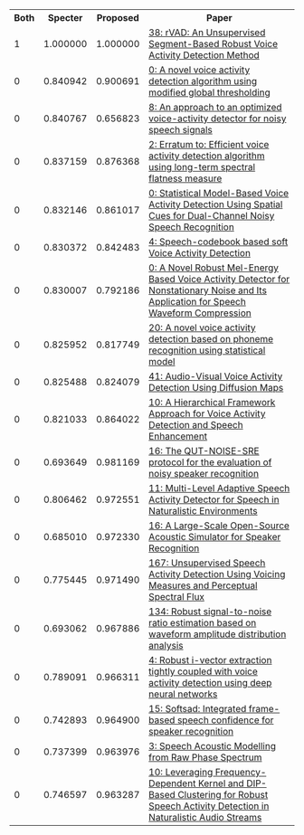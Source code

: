 <html><table><tr>
<th>Both</th>
<th>Specter</th>
<th>Proposed</th>
<th>Paper</th>
</tr>
<tr>
<td>1</td>
<td>1.000000</td>
<td>1.000000</td>
<td><a href="https://www.semanticscholar.org/paper/72eb5f52049ac2277a6d2502e8d88a34a5fcb4b8">38: rVAD: An Unsupervised Segment-Based Robust Voice Activity Detection Method</a></td>
</tr>
<tr>
<td>0</td>
<td>0.840942</td>
<td>0.900691</td>
<td><a href="https://www.semanticscholar.org/paper/832e6957b4a7cb98de3f403856c4c81d15ecda86">0: A novel voice activity detection algorithm using modified global thresholding</a></td>
</tr>
<tr>
<td>0</td>
<td>0.840767</td>
<td>0.656823</td>
<td><a href="https://www.semanticscholar.org/paper/d1f220dfa51dd01a16799fba1f9e48158e4b8c82">8: An approach to an optimized voice-activity detector for noisy speech signals</a></td>
</tr>
<tr>
<td>0</td>
<td>0.837159</td>
<td>0.876368</td>
<td><a href="https://www.semanticscholar.org/paper/02e135e5da1b0dd57f152413da74f4ae37ad9691">2: Erratum to: Efficient voice activity detection algorithm using long-term spectral flatness measure</a></td>
</tr>
<tr>
<td>0</td>
<td>0.832146</td>
<td>0.861017</td>
<td><a href="https://www.semanticscholar.org/paper/b14d14af3379c3227de34613170a885d95885c20">0: Statistical Model-Based Voice Activity Detection Using Spatial Cues for Dual-Channel Noisy Speech Recognition</a></td>
</tr>
<tr>
<td>0</td>
<td>0.830372</td>
<td>0.842483</td>
<td><a href="https://www.semanticscholar.org/paper/f1b0a42e744e647636d7009a634171b9630e699e">4: Speech-codebook based soft Voice Activity Detection</a></td>
</tr>
<tr>
<td>0</td>
<td>0.830007</td>
<td>0.792186</td>
<td><a href="https://www.semanticscholar.org/paper/eb9b13b28bb37b7558a604b02bdd31c5931455bd">0: A Novel Robust Mel-Energy Based Voice Activity Detector for Nonstationary Noise and Its Application for Speech Waveform Compression</a></td>
</tr>
<tr>
<td>0</td>
<td>0.825952</td>
<td>0.817749</td>
<td><a href="https://www.semanticscholar.org/paper/ea7566cff4e58632707201edc8af8426c8e9382f">20: A novel voice activity detection based on phoneme recognition using statistical model</a></td>
</tr>
<tr>
<td>0</td>
<td>0.825488</td>
<td>0.824079</td>
<td><a href="https://www.semanticscholar.org/paper/9b7865a408d5bd5007b21ebf23ccf5e6b8120a0c">41: Audio-Visual Voice Activity Detection Using Diffusion Maps</a></td>
</tr>
<tr>
<td>0</td>
<td>0.821033</td>
<td>0.864022</td>
<td><a href="https://www.semanticscholar.org/paper/6ec5005aa20b37ee3a17ec0ccac724777ed5b88c">10: A Hierarchical Framework Approach for Voice Activity Detection and Speech Enhancement</a></td>
</tr>
<tr>
<td>0</td>
<td>0.693649</td>
<td>0.981169</td>
<td><a href="https://www.semanticscholar.org/paper/22049267e953d4dbeef536ddc4351170cbe3e5a6">16: The QUT-NOISE-SRE protocol for the evaluation of noisy speaker recognition</a></td>
</tr>
<tr>
<td>0</td>
<td>0.806462</td>
<td>0.972551</td>
<td><a href="https://www.semanticscholar.org/paper/359c9784d1eaea21f32f4208b106c8ec1a07e603">11: Multi-Level Adaptive Speech Activity Detector for Speech in Naturalistic Environments</a></td>
</tr>
<tr>
<td>0</td>
<td>0.685010</td>
<td>0.972330</td>
<td><a href="https://www.semanticscholar.org/paper/bcedbc29bc98c4a30b22e6004b9222933cb89358">16: A Large-Scale Open-Source Acoustic Simulator for Speaker Recognition</a></td>
</tr>
<tr>
<td>0</td>
<td>0.775445</td>
<td>0.971490</td>
<td><a href="https://www.semanticscholar.org/paper/39eda7e3973627dcf068ca9b69a93f5dfadf534e">167: Unsupervised Speech Activity Detection Using Voicing Measures and Perceptual Spectral Flux</a></td>
</tr>
<tr>
<td>0</td>
<td>0.693062</td>
<td>0.967886</td>
<td><a href="https://www.semanticscholar.org/paper/545aab67b51bf6ce783bfa0dbeafddb7767f6fb7">134: Robust signal-to-noise ratio estimation based on waveform amplitude distribution analysis</a></td>
</tr>
<tr>
<td>0</td>
<td>0.789091</td>
<td>0.966311</td>
<td><a href="https://www.semanticscholar.org/paper/1ae16e4910d92c1b64fbecbeb2c8939ea7859348">4: Robust i-vector extraction tightly coupled with voice activity detection using deep neural networks</a></td>
</tr>
<tr>
<td>0</td>
<td>0.742893</td>
<td>0.964900</td>
<td><a href="https://www.semanticscholar.org/paper/d478c80d67b43fb77198ab1594ecb78565373ff9">15: Softsad: Integrated frame-based speech confidence for speaker recognition</a></td>
</tr>
<tr>
<td>0</td>
<td>0.737399</td>
<td>0.963976</td>
<td><a href="https://www.semanticscholar.org/paper/8b21111abfdfb0e35c6feeb0d226663a908d18f5">3: Speech Acoustic Modelling from Raw Phase Spectrum</a></td>
</tr>
<tr>
<td>0</td>
<td>0.746597</td>
<td>0.963287</td>
<td><a href="https://www.semanticscholar.org/paper/84cb256c8df1a2e543ebce915f84fbdc587a3bbd">10: Leveraging Frequency-Dependent Kernel and DIP-Based Clustering for Robust Speech Activity Detection in Naturalistic Audio Streams</a></td>
</tr>
</table></html>
